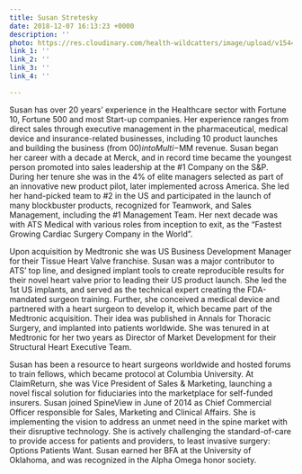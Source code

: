 ```yaml
---
title: Susan Stretesky
date: 2018-12-07 16:13:23 +0000
description: ''
photo: https://res.cloudinary.com/health-wildcatters/image/upload/v1544199223/image.png
link_1: ''
link_2: ''
link_3: ''
link_4: ''

---
```

Susan has over 20 years’ experience in the Healthcare sector with Fortune 10, Fortune 500 and most Start-up companies. Her experience ranges from direct sales through executive management in the pharmaceutical, medical device and insurance-related businesses, including 10 product launches and building the business (from $00) into Multi-$MM revenue. Susan began her career with a decade at Merck, and in record time became the youngest person promoted into sales leadership at the #1 Company on the S&P. During her tenure she was in the 4% of elite managers selected as part of an innovative new product pilot, later implemented across America. She led her hand-picked team to #2 in the US and participated in the launch of many blockbuster products, recognized for Teamwork, and Sales Management, including the #1 Management Team. Her next decade was with ATS Medical with various roles from inception to exit, as the “Fastest Growing Cardiac Surgery Company in the World”.

Upon acquisition by Medtronic she was US Business Development Manager for their Tissue Heart Valve franchise. Susan was a major contributor to ATS’ top line, and designed implant tools to create reproducible results for their novel heart valve prior to leading their US product launch. She led the 1st US implants, and served as the technical expert creating the FDA-mandated surgeon training. Further, she conceived a medical device and partnered with a heart surgeon to develop it, which became part of the Medtronic acquisition. Their idea was published in Annals for Thoracic Surgery, and implanted into patients worldwide. She was tenured in at Medtronic for her two years as Director of Market Development for their Structural Heart Executive Team.

Susan has been a resource to heart surgeons worldwide and hosted forums to train fellows, which became protocol at Columbia University. At ClaimReturn, she was Vice President of Sales & Marketing, launching a novel fiscal solution for fiduciaries into the marketplace for self-funded insurers. Susan joined SpineView in June of 2014 as Chief Commercial Officer responsible for Sales, Marketing and Clinical Affairs. She is implementing the vision to address an unmet need in the spine market with their disruptive technology. She is actively challenging the standard-of-care to provide access for patients and providers, to least invasive surgery: Options Patients Want. Susan earned her BFA at the University of Oklahoma, and was recognized in the Alpha Omega honor society.